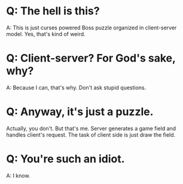 Q: The hell is this?
==

A: This is just curses powered Boss puzzle organized in client-server model.
Yes, that's kind of weird.

Q: Client-server? For God's sake, why?
====================

A: Because I can, that's why. Don't ask stupid questions.

Q: Anyway, it's just a puzzle.
======================================================

Actually, you don't. But that's me.
Server generates a game field and handles client's request.
The task of client side is just draw the field.

Q: You're such an idiot.
======================

A: I know.
